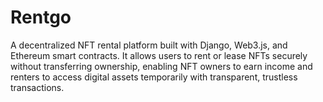 # Rentgo
A decentralized NFT rental platform built with Django, Web3.js, and Ethereum smart contracts. It allows users to rent or lease NFTs securely without transferring ownership, enabling NFT owners to earn income and renters to access digital assets temporarily with transparent, trustless transactions.
